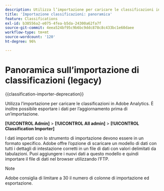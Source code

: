 ```yaml
---
description: Utilizza l’importazione per caricare le classificazioni in Adobe Analytics. È inoltre possibile esportare i dati per l’aggiornamento prima di un’importazione.
title: 'Importazione classificazioni: panoramica'
feature: Classifications
exl-id: b38556a2-e075-4fea-b5da-24300a62fa7f
source-git-commit: 4eea524bf95c9b6bc9ddc878c8c433bc1e60daee
workflow-type: tm+mt
source-wordcount: '120'
ht-degree: 96%

---
```


# Panoramica sull’importazione di classificazioni (legacy)

{{classification-importer-deprecation}}

Utilizza l’importazione per caricare le classificazioni in Adobe Analytics. È inoltre possibile esportare i dati per l’aggiornamento prima di un’importazione.

**[!UICONTROL Admin]** > **[!UICONTROL All admin]** > **[!UICONTROL Classification Importer]**

I dati importati con lo strumento di importazione devono essere in un formato specifico. Adobe offre l’opzione di scaricare un modello di dati con tutti i dettagli di intestazione corretti in un file di dati con valori delimitati da tabulazioni. Puoi aggiungere i nuovi dati a questo modello e quindi importare il file di dati nel browser utilizzando l’FTP.

>[!NOTE]
>
>Adobe consiglia di limitare a 30 il numero di colonne di importazione ed esportazione.
